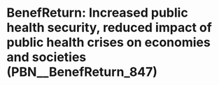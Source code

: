 # BenefReturn: __Increased public health security, reduced impact of public health crises on economies and societies__ (PBN__BenefReturn_847)


